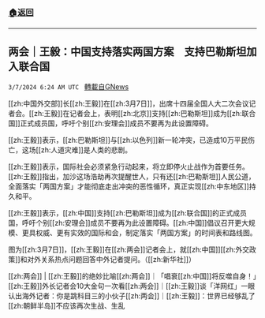 ###  [:house:返回](README.md)
---


## 两会｜王毅：中国支持落实两国方案　支持巴勒斯坦加入联合国
`3/7/2024 6:24 AM UTC ` [轉載自GNews](https://gnews.org/articles/2373045)

[[zh:中国外交部]]长[[zh:王毅]]在[[zh:3月7日]]，出席十四届全国人大二次会议记者会。[[zh:王毅]]在记者会上，表明[[zh:北京]]支持[[zh:巴勒斯坦]]成为[[zh:联合国]]正式成员国，呼吁个别[[zh:安理会]]成员不要再为此设置障碍。

[[zh:王毅]]表示，[[zh:巴勒斯坦]]与[[zh:以色列]]新一轮冲突，已造成10万平民伤亡，这场[[zh:人道灾难]]是人类的悲剧。

[[zh:王毅]]表示，国际社会必须紧急行动起来，将立即停火止战作为首要任务。[[zh:王毅]]指出，加沙这场浩劫再次提醒世人，只有还[[zh:巴勒斯坦]]人民公道，全面落实「两国方案」才能彻底走出冲突的恶性循环，真正实现[[zh:中东地区]]持久和平。

[[zh:王毅]]表示，[[zh:中国]]支持[[zh:巴勒斯坦]]成为[[zh:联合国]]的正式成员国，呼吁个别[[zh:安理会]]成员不要再为此设置障碍。[[zh:中国]]倡议召开更大规模、更具权威、更有实效的国际和会，制定落实「两国方案」的时间表和路线图。

图为[[zh:3月7日]]，[[zh:王毅]]在[[zh:两会]]记者会上，就[[zh:中国]][[zh:外交政策]]和对外关系热点问题回答中外记者提问。（[[zh:新华社]]）

[[zh:两会]] | [[zh:王毅]]的绝妙比喻[[zh:两会]]｜「唱衰[[zh:中国]]将反噬自身！」　[[zh:王毅]]外长记者会10大金句一次看[[zh:两会]]｜[[zh:王毅]]谈「洋网红」一眼认出海外记者：你是跳科目三的小伙子[[zh:两会]]｜[[zh:王毅]]：世界已经够乱了　[[zh:朝鲜半岛]]不应该再次生战、生乱
